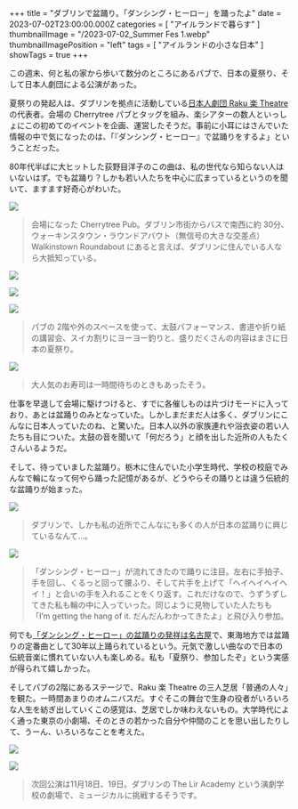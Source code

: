 +++
title = "ダブリンで盆踊り。「ダンシング・ヒーロー」を踊ったよ"
date = 2023-07-02T23:00:00.000Z
categories = [ "アイルランドで暮らす" ]
thumbnailImage = "/2023-07-02_Summer Fes 1.webp"
thumbnailImagePosition = "left"
tags = [ "アイルランドの小さな日本" ]
showTags = true
+++

この週末、何と私の家から歩いて数分のところにあるパブで、日本の夏祭り、そして日本人劇団による公演があった。

<!--more-->

夏祭りの発起人は、ダブリンを拠点に活動している[日本人劇団 Raku 楽 Theatre](https://www.instagram.com/rakutheatre/) の代表者。会場の Cherrytree パブとタッグを組み、楽シアターの数人といっしょにこの初めてのイベントを企画、運営したそうだ。事前に小耳にはさんでいた情報の中で気になったのは、「『ダンシング・ヒーロー』で盆踊りをするよ」ということだった。

80年代半ばに大ヒットした荻野目洋子のこの曲は、私の世代なら知らない人はいないはず。でも盆踊り？しかも若い人たちを中心に広まっているというのを聞いて、ますます好奇心がわいた。

![](</2023-07-02_Summer Fes 6.webp>)

> 会場になった Cherrytree Pub。ダブリン市街からバスで南西に約 30分、ウォーキンスタウン・ラウンドアバウト（無信号の大きな交差点）Walkinstown Roundabout にあると言えば、ダブリンに住んでいる人なら大抵知っている。

![](</2023-07-02_Summer Fes 1.webp>)

![](</2023-07-02_Summer Fes 2.webp>)

![](</2023-07-02_Summer Fes.webp>)

> パブの 2階や外のスペースを使って、太鼓パフォーマンス、書道や折り紙の講習会、スイカ割りにヨーヨー釣りと、盛りだくさんの内容はまさに日本の夏祭り。

![](</2023-07-02_Summer Fes 5.webp>)

> 大人気のお寿司は一時間待ちのときもあったそう。

仕事を早退して会場に駆けつけると、すでに各催しものは片づけモードに入っており、あとは盆踊りのみとなっていた。しかしまだまだ人は多く、ダブリンにこんなに日本人っていたのね、と驚いた。日本人以外の家族連れや浴衣姿の若い人たちも目についた。太鼓の音を聞いて「何だろう」と顔を出した近所の人もたくさんいるようだ。

そして、待っていました盆踊り。栃木に住んでいた小学生時代、学校の校庭でみんなで輪になって何やら踊った記憶があるが、どうやらその踊りとは違う伝統的な盆踊りが始まった。

![](</2023-07-02_Summer Fes 4.webp>)

> ダブリンで、しかも私の近所でこんなにも多くの人が日本の盆踊りに興じているなんて...。

![](</2023-07-02_Summer Fes 3.webp>)

> 「ダンシング・ヒーロー」が流れてきたので踊りに注目。左右に手拍子、手を回し、くるっと回って腰ふり、そして片手を上げて「ヘイヘイヘイヘイ！」と合いの手を入れることをくり返す。これだけなので、うずうずしてきた私も輪の中に入っていった。同じように見物していた人たちも「I’m getting the hang of it. だんだんわかってきたよ」と飛び入り参加。

何でも[「ダンシング・ヒーロー」の盆踊りの発祥は名古屋](https://withnews.jp/article/f0180811000qq000000000000000w04410601qq000017788a)で、東海地方では盆踊りの定番曲として30年以上踊られているという。元気で激しい曲なので日本の伝統音楽に慣れていない人も楽しめる。私も「夏祭り、参加したぞ」という実感が得られて嬉しかった。

そしてパブの2階にあるステージで、Raku 楽 Theatre の三人芝居「普通の人々」を観た。一時間あまりのオムニバスだ。すぐそこの舞台で生身の役者がいろいろな人生を紡ぎ出していくこの感覚は、芝居でしか味わえないもの。大学時代によく通った東京の小劇場、そのときの若かった自分や仲間のことを思い出したりして、うーん、いろいろなことを考えた。

![](/2023-07-02_Raku.webp)

![](/2023-07-02_Raku-1.webp)

> 次回公演は11月18日、19日。ダブリンの The Lir Academy という演劇学校の劇場で、ミュージカルに挑戦するそうです。
